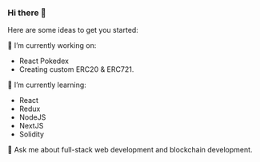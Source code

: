 ### Hi there 👋

Here are some ideas to get you started:

🔭 I’m currently working on:
- React Pokedex 
- Creating custom ERC20 & ERC721. 

🌱 I’m currently learning:
- React 
- Redux
- NodeJS
- NextJS
- Solidity

💬 Ask me about full-stack web development and blockchain development. 



